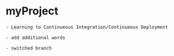 # myProject
	- Learning to Continueous Integration/Continueous Deployment

	- add additional words

	- switched branch

